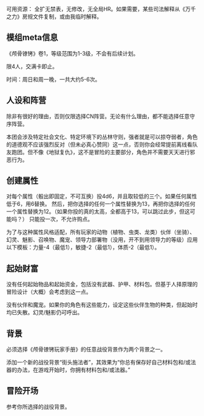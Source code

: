 
可用资源：
全扩无禁表，无修改，无全局HR。如果需要，某些司法解释从《万千之力》房规文件复制，或由我临时解释。

## 模组meta信息

《颅骨镣铐》卷1，等级范围为1-3级，不会有后续计划。

限4人，交满卡即止。

时间：周日和周一晚，一共大约5-6次。

## 人设和阵营

除非有很好的理由，否则仅限选择CN阵营。无论有什么理由，都不能选择任意守序阵营。

本团会涉及特定社会文化、特定环境下的丛林守则，强者就是可以掠夺弱者，角色的道德观不应该强烈反对（但未必真心赞同）这一点，否则你会经常提前离线看队友跑团。但不像《地狱复仇》，这不是冒险的主要部分，角色并不需要天天进行邪恶行为。


## 创建属性
对每个属性（骰出即固定，不可互换）投4d6，并且取较低的三个。如果任何属性低于6，用6替换。
然后，把你选择的任何一个属性替换为13，再把你选择的任何一个属性替换为12。（如果你投的真的太高，全都高于13，可以跳过此步，但这可能吗？）
只能投一次，不允许购点。

为了与这种属性风格适配，所有玩家的动物（植物、虫类、龙类）伙伴（坐骑）、幻灵、魅影、召唤物、魔宠、领导力部署物（没用，开不到用领导力的等级）应用以下模板：力量-4（最低1），敏捷-2（最低1），体质-2（最低1）。


## 起始财富

没有任何起始物品和起始资金，包括没有武器、护甲、材料包。但基于人择原理的冒险设计（大概）会考虑到这一点。

没有伙伴和魔宠。如果你的角色有这些能力，设定这些伙伴生物的种类，但起始时均已失散。幻灵/魅影仍可呼出。

## 背景

必须选择《颅骨镣铐玩家手册》的任意战役背景作为两个背景之一。

添加一个新的战役背景“街头施法者”，其效果为“你总有保存好自己材料包和/或法器的办法，在游戏开始时，你拥有材料包和/或法器。”


## 冒险开场

参考你所选择的战役背景。























